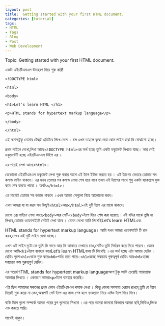 ```yaml
---
layout: post
title:  Getting started with your first HTML document.
categories: [tutorial]
tags:
- HTML
- Tags
- Blog
- Post
- Web Development
---    
```

	

Topic: Getting started with your first HTML document.

  


  


একটা এইচটিএমএল উদাহরণ দিয়ে শুরু করি!

  


`<!DOCTYPE html>`

`<html>`

`<body>`

`<h1>Let’s learn HTML </h1>`

`<p>HTML stands for hypertext markup language</p>`

`</body>`

`</html>`

  


  


এই কমান্ডটুকু তোমার টেক্সট এডিটরে লিখে ফেল । চল এখন তাহলে বুঝে নেয়া কোন লাইন দ্বারা কি বোঝানো হচ্ছে।

  


প্রথম লাইনে দেখো,লিখা আছে`<!DOCTYPE html>`এর অর্থ হচ্ছে তুমি একটা ডকুমেন্ট লিখতে যাচ্ছ। আর সেই ডকুমেন্টটি হচ্ছে এইচটিএমএল টাইপ এর ।

  


এর পরেই লেখা আছে`<html>`।

যেকোনো এইচটিএমএল ডকুমেন্ট লেখা শুরু করার আগে এই ট্যাগ ইউজ করতে হয় । এই ট্যাগের ভেতরে তোমার সব কমান্ড লাইন থাকবে। এর যখন তোমার সব কমান্ড লেখা শেষ হয়ে যাবে তখন এই ট্যাগের সাথে শুধু একটা ব্যাকশ্লাস যুক্ত করে শেষ করতে পারো । অর্থাৎ`</html>`।

  


  


এর মাঝেই তোমার সব কমান্ড থাকবে ।এখন আমরা সেগুলো নিয়ে আলোচনা করব।

এখন আমরা যা যা করব সব কিছুই`<html>`আর`</html>`এই দুটি ট্যাগ এর মাঝে থাকবে।

দেখো ৩য় লাইনে লেখা আছে`<body>`আর সেটি`</body>`ট্যাগ দিয়ে শেষ করা হয়েছে। এই বডির মাঝে তুমি যা লিখবে,তোমার ওয়েবসাইটে সেটাই দেখা যাবে । যেমন দেখো আমি লিখেছিLet’s learn HTMLএবং

HTML stands for hypertext markup language। আমি যখন আমরা ওয়েবসাইট টি রান করব,দেখব এই দুটি লাইন দেখা যাচ্ছে।

  


এখন এই লাইন দুটো কে তুমি কি ভাবে আর কি আকারে দেখাতে চাও,সেটিও তুমি নির্ধারন করে দিতে পারবে। যেমন দেখো আমি`<h1>`ট্যাগ ব্যবহার করেLet’s learn HTMLবাক্য টি লিখেছি ।এর অর্থ হচ্ছে এটা আমার হেডিং । হেডিং গুলো`<h1>`থেকে শুরু করে`<h6>`পর্যন্ত হতে পারে।`<h1>`হচ্ছে সবচেয়ে গুরুত্বপুর্ন হেডিং আর`<h6>`হচ্ছে সবচেয়ে কম গুরুত্বপুর্ন হেডিং।

  


এর পরেরHTML stands for hypertext markup languageঅংশ টুকু আমি চেয়েছি প্যারাগ্রাফ আকারে লিখতে । একারণে আমরা`<p>`ট্যাগ ব্যবহার করেছি।

  


এটা ছিল আমাদের সকলের প্রথম কোন এইচটিএমএল কমান্ড লেখা । কিছু কোথা সবসময় খেয়াল রাখবে,তুমি যে ট্যাগ দিয়েই শুরু করো না কেন,অব্যশই সেট ট্যাগ এর কাজ শেষ হলে ব্যাকশ্লাস নিয়ে এন্ডিং ট্যাগ দিয়ে দিবে।



বাকি ট্যাগ গুলো সম্পর্কে আমরা পরের ব্লগ গুলোতে শিখবো ।এর পরে আমরা জানবো কিভাবে আমরা ছবি,ভিডিও,লিংক এড করতে পারি।



সাথেই থাকুন। 

